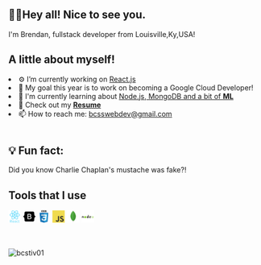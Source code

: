 <h2>🤙🏼Hey all! Nice to see you.</h2>

I'm Brendan, fullstack developer from Louisville,Ky,USA! 


<h2>A little about myself!</h2>
<li> ⚙️ I’m currently working on <a href = "">React.js </a></li>
<li> 🦾 My goal this year is to work on becoming a Google Cloud Developer!</li>
<li> 📖 I'm currently learning about <a href = "">Node.js, <a href = "">MongoDB and a bit of <a href = ""><strong>ML</strong></a></li>
<li> 🔖 Check out my <a href="https://docs.google.com/document/d/1OnJ-LehBDALFfQHQblTKWL_DHT4fXbl1/edit?usp=sharing&ouid=105504389213761884098&rtpof=true&sd=true"><strong>Resume</strong> </a></li>
<li> 📫 How to reach me: <a href = "mailto: bcsswebdev@gmail.com">bcsswebdev@gmail.com</a></li>
<br>
<h2>💡 Fun fact:<br></h2> <p>Did you know Charlie Chaplan's mustache was fake?! </p>


<h2>Tools that I use</h2>
<p align="left">
<img src="https://raw.githubusercontent.com/devicons/devicon/master/icons/react/react-original-wordmark.svg" alt="react" width="25" height="25" />
<img src="https://raw.githubusercontent.com/devicons/devicon/master/icons/bootstrap/bootstrap-plain.svg" alt="bootstrap" width="25" height="25" />
<img src="https://raw.githubusercontent.com/devicons/devicon/master/icons/css3/css3-original-wordmark.svg" alt="css3" width="25" height="25" />
<img src="https://raw.githubusercontent.com/devicons/devicon/master/icons/javascript/javascript-original.svg" alt="javascript" width="25" height="25" />
<img src="https://raw.githubusercontent.com/devicons/devicon/master/icons/mongodb/mongodb-original.svg" alt="mongodb" width="25" height="25" />
<img src="https://raw.githubusercontent.com/devicons/devicon/master/icons/nodejs/nodejs-original-wordmark.svg" alt="nodejs" width="25" height="25" />
</p>

<br>
<br>
<img src="https://github-readme-stats.vercel.app/api?username=bcstiv01&show_icons=true" alt="bcstiv01" />
